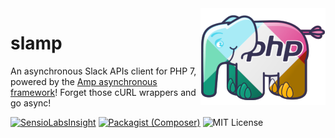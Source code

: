 <img src="https://raw.githubusercontent.com/geekdpt/slamp/develop/slamp.png" alt="Slamp logo" align="right">

# slamp

An asynchronous Slack APIs client for PHP 7, powered by the [Amp asynchronous framework](https://github.com/amphp)! Forget those cURL wrappers and go async!

[![SensioLabsInsight](https://img.shields.io/sensiolabs/i/d878db5a-ec42-4a12-995e-07422ffefa28.svg?style=flat-square&label=insight)](https://insight.sensiolabs.com/projects/e9103654-845f-40b7-8eeb-009e49e09067)
[![Packagist (Composer)](https://img.shields.io/packagist/v/geekdpt/slamp.svg?style=flat-square)](https://packagist.org/packages/geekdpt/slamp)
![MIT License](https://img.shields.io/packagist/l/geekdpt/slamp.svg?style=flat-square)

